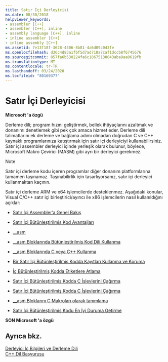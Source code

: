 ```yaml
---
title: Satır İçi Derleyicisi
ms.date: 08/30/2018
helpviewer_keywords:
- assembler [C++]
- assembler [C++], inline
- assembly language [C++], inline
- inline assembler [C++]
- inline assembly [C++]
ms.assetid: 7e13f18f-3628-4306-8b81-4a6d09c043fe
ms.openlocfilehash: d36c4d83a1fbf5d7ad718a7caf1dccb8f6745676
ms.sourcegitcommit: 857fa6b530224fa6c18675138043aba9aa0619fb
ms.translationtype: MT
ms.contentlocale: tr-TR
ms.lasthandoff: 03/24/2020
ms.locfileid: "80169377"
---
```

# <a name="inline-assembler"></a>Satır İçi Derleyicisi

**Microsoft 'a özgü**

Derleme dili; program hızını geliştirmek, bellek ihtiyaçlarını azaltmak ve donanımı denetlemek gibi pek çok amaca hizmet eder. Derleme dili talimatlarını ek derleme ve bağlama adımı olmadan doğrudan C ve C++ kaynaklı programlarınıza katıştırmak için satır içi derleyiciyi kullanabilirsiniz. Satır içi assembler derleyici içinde yerleşik olarak bulunur, böylece, Microsoft Makro Çevirici (MASM) gibi ayrı bir derleyici gerekmez.

> [!NOTE]
>  Satır içi derleme kodu içeren programlar diğer donanım platformlarına tamamen taşınamaz. Taşınabilirlik için tasarlıyorsanız, satır içi derleyici kullanmaktan kaçının.

Satır içi derleme ARM ve x64 işlemcilerde desteklenmez.  Aşağıdaki konular, Visual C/C++ satır içi birleştirici/ayırıcı ile x86 işlemcilerin nasıl kullanıldığını açıklar:

- [Satır İçi Assembler’a Genel Bakış](../../assembler/inline/inline-assembler-overview.md)

- [Satır İçi Bütünleştirilmiş Kod Avantajları](../../assembler/inline/advantages-of-inline-assembly.md)

- [__asm](../../assembler/inline/asm.md)

- [__asm Bloklarında Bütünleştirilmiş Kod Dili Kullanma](../../assembler/inline/using-assembly-language-in-asm-blocks.md)

- [__asm Bloklarında C veya C++ Kullanma](../../assembler/inline/using-c-or-cpp-in-asm-blocks.md)

- [Bir Satır İçi Bütünleştirilmiş Kodda Kayıtları Kullanma ve Koruma](../../assembler/inline/using-and-preserving-registers-in-inline-assembly.md)

- [İç Bütünleştirilmiş Kodda Etiketlere Atlama](../../assembler/inline/jumping-to-labels-in-inline-assembly.md)

- [Satır İçi Bütünleştirilmiş Kodda C İşlevlerini Çağırma](../../assembler/inline/calling-c-functions-in-inline-assembly.md)

- [Satır İçi Bütünleştirilmiş Kodda C İşlevlerini Çağırma](../../assembler/inline/calling-cpp-functions-in-inline-assembly.md)

- [__asm Bloklarını C Makroları olarak tanımlama](../../assembler/inline/defining-asm-blocks-as-c-macros.md)

- [Satır İçi Bütünleştirilmiş Kodu En İyi Duruma Getirme](../../assembler/inline/optimizing-inline-assembly.md)

**SON Microsoft 'a özgü**

## <a name="see-also"></a>Ayrıca bkz.

[Derleyici İç Bilgileri ve Derleme Dili](../../intrinsics/compiler-intrinsics-and-assembly-language.md)<br/>
[C++ Dil Başvurusu](../../cpp/cpp-language-reference.md)<br/>
